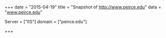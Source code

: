 
+++
date = "2015-04-19"
title = "Snapshot of http://www.peirce.edu"
data = "www.peirce.edu"

Server = ["IIS"]
domain = ["peirce.edu"]


+++
#
